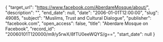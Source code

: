 {
  "target_url": "https://www.facebook.com/AberdareMosque/about/", 
  "description": "", 
  "end_date": null, 
  "date": "2006-01-01T12:00:00", 
  "slug": 49085, 
  "subject": "Muslims, Trust and Cultural Dialogue", 
  "publisher": "facebook.com", 
  "open_access": false, 
  "title": "Aberdare Mosque on Facebook", 
  "record_id": "20060101T120000/m9/y5rwX/8fTU0eeWQYS/g==", 
  "start_date": null
}

